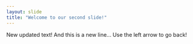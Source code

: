 ```yaml
---
layout: slide
title: "Welcome to our second slide!"
---
```

New updated text!
And this is a new line...
Use the left arrow to go back!
